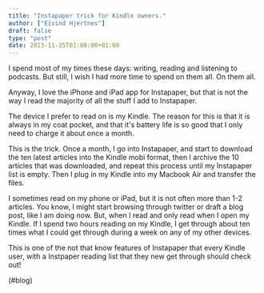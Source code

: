 ```yaml
---
title: "Instapaper trick for Kindle owners."
author: ["Eivind Hjertnes"]
draft: false
type: "post"
date: 2013-11-25T01:00:00+01:00
---
```


I spend most of my times these days: writing, reading and listening to
podcasts. But still, I wish I had more time to spend on them all. On
them all.

Anyway, I love the iPhone and iPad app for Instapaper, but that is not
the way I read the majority of all the stuff I add to Instapaper.

The device I prefer to read on is my Kindle. The reason for this is that
it is always in my coat pocket, and that it's battery life is so good
that I only need to charge it about once a month.

This is the trick. Once a month, I go into Instapaper, and start to
download the ten latest articles into the Kindle mobi format, then I
archive the 10 articles that was downloaded, and repeat this process
until my Instapaper list is empty. Then I plug in my Kindle into my
Macbook Air and transfer the files.

I sometimes read on my phone or iPad, but it is not often more than 1-2
articles. You know, I might start browsing through twitter or draft a
blog post, like I am doing now. But, when I read and only read when I
open my Kindle. If I spend two hours reading on my Kindle, I get through
about ten times what I could get through during a week on any of my
other devices.

This is one of the not that know features of Instapaper that every
Kindle user, with a Instpaper reading list that they new get through
should check out!

(#blog)
